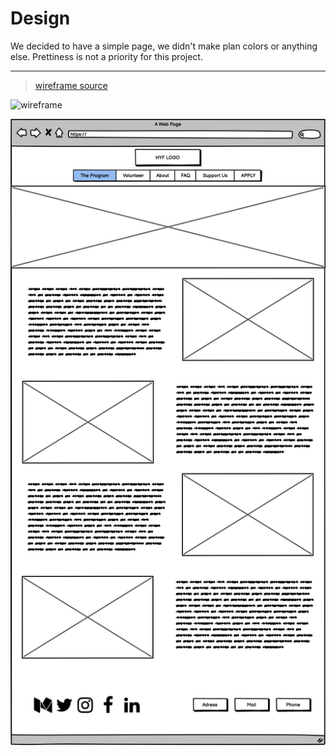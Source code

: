 # Design

We decided to have a simple page, we didn't make plan colors or anything else.
Prettiness is not a priority for this project.

---

> [wireframe source](https://excalidraw.com/#json=5697932045058048,50g_dMeek8cnpk9dH1teGg)

![wireframe](./wireframe.svg)

![](https://github.com/lab-antwerp-1/group-2-hyf/blob/dev-strategy/design.png)
